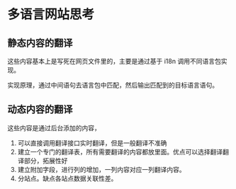 # 多语言网站思考

## 静态内容的翻译

这些内容基本上是写死在网页文件里的，主要是通过基于 i18n 调用不同语言包实现。

实现原理，通过中间语句去语言包中匹配，然后输出匹配到的目标语言语句。

## 动态内容的翻译

这些内容是通过后台添加的内容，

1. 可以直接调用翻译接口实时翻译，但是一般翻译不准确
2. 建立一个专门的翻译表，所有需要翻译的内容都放里面。优点可以选择翻译翻译部分，拓展性好
3. 建立附加字段，进行列的增加，一列内容对应一列翻译内容。
4. 分站点。缺点各站点数据关联性差。